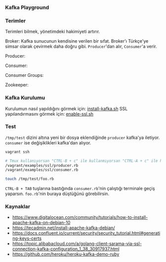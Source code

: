 ### Kafka Playground

### Terimler

Terimleri bilmek, yönetimdeki hakimiyeti artırır.

Broker: Kafka sunucunun kendisine verilen bir sıfat. Broker'ı Türkçe'ye simsar olarak çevirmek daha doğru gibi.
`Producer`'dan alır, `Consumer`'a verir.

Producer:

Consumer:

Consumer Groups:

Zookeeper:

### Kafka Kurulumu

Kurulumun nasıl yapıldığını görmek için: [install-kafka.sh](scripts/install-kafka.sh)
SSL yapılandırmasını görmek için: [enable-ssl.sh](scripts/enable-ssl.sh)

### Test

`/tmp/test` dizini altına yeni bir dosya eklendiğinde `producer` kafka'ya iletiyor. `consumer` ise değişiklikleri
kafka'dan alıyor.

```bash
vagrant ssh

# Tmux kullanıyorsan "CTRL-B + c" ile kullanmıyorsan "CTRL-A + c" ile her komut için yeni bir terminal aç.
/vagrant/examples/ssl/producer.rb
/vagrant/examples/ssl/consumer.rb

touch /tmp/test/foo.rb
```

`CTRL-B + TAB` tuşlarına bastığında `consumer.rb`'nin çalıştığı terminale geçiş yaparsın.
`foo.rb`'nin buraya düştüğünü görebilirsin.

### Kaynaklar

- https://www.digitalocean.com/community/tutorials/how-to-install-apache-kafka-on-debian-10
- https://tecadmin.net/install-apache-kafka-debian/
- https://docs.confluent.io/current/security/security_tutorial.html#generating-keys-certs
- https://topic.alibabacloud.com/a/golang-client-sarama-via-ssl-connection-kafka-configuration_1_38_30917937.html
- https://github.com/heroku/heroku-kafka-demo-ruby

